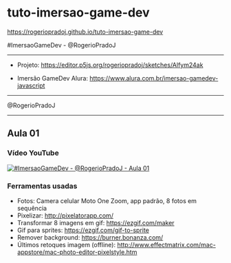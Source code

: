 # tuto-imersao-game-dev

https://rogeriopradoj.github.io/tuto-imersao-game-dev

#ImersaoGameDev - @RogerioPradoJ

---

- Projeto: https://editor.p5js.org/rogeriopradoj/sketches/Alfym24ak

- Imersão GameDev Alura: https://www.alura.com.br/imersao-gamedev-javascript

---

@RogerioPradoJ

---

## Aula 01

### Vídeo YouTube

[![#ImersaoGameDev - @RogerioPradoJ - Aula 01](https://img.youtube.com/vi/_nPfo3x6Rw8/0.jpg)](https://www.youtube.com/watch?v=_nPfo3x6Rw8)

### Ferramentas usadas

- Fotos: Camera celular Moto One Zoom, app padrão, 8 fotos em sequência
- Pixelizar: http://pixelatorapp.com/
- Transformar 8 imagens em gif: https://ezgif.com/maker
- Gif para sprites: https://ezgif.com/gif-to-sprite
- Remover background: https://burner.bonanza.com/
- Últimos retoques imagem (offline): http://www.effectmatrix.com/mac-appstore/mac-photo-editor-pixelstyle.htm
